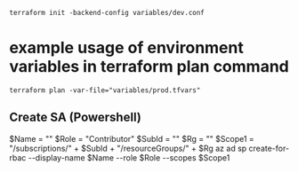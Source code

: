 
``
terraform init -backend-config variables/dev.conf
``
# example usage of environment variables in terraform plan command
``
terraform plan -var-file="variables/prod.tfvars"
``

## Create SA (Powershell)
$Name = ""
$Role = "Contributor"
$SubId = ""
$Rg = ""
$Scope1 = "/subscriptions/" + $SubId + "/resourceGroups/" + $Rg
az ad sp create-for-rbac --display-name $Name --role $Role --scopes $Scope1

